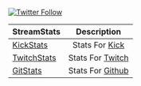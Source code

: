 
[![Twitter Follow](https://img.shields.io/twitter/follow/TheStreamStats.svg?style=social?style=flat-square)](http://twitter.com/TheStreamStats)

| StreamStats |Description   |
| ------------- |:-------------:|
| [KickStats](https://rebrand.ly/KickStats)      | Stats For [Kick](https://kick.com) |
| [TwitchStats](https://rebrand.ly/TwitchStats)     |  Stats For [Twitch](http://www.twitch.tv/) |
| [GitStats](https://rebrand.ly/GitStat)      | Stats For [Github](https://github.com)  |


 

